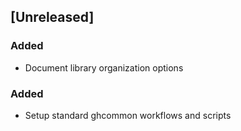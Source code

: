 
## [Unreleased]

### Added

- Document library organization options

### Added

- Setup standard ghcommon workflows and scripts

